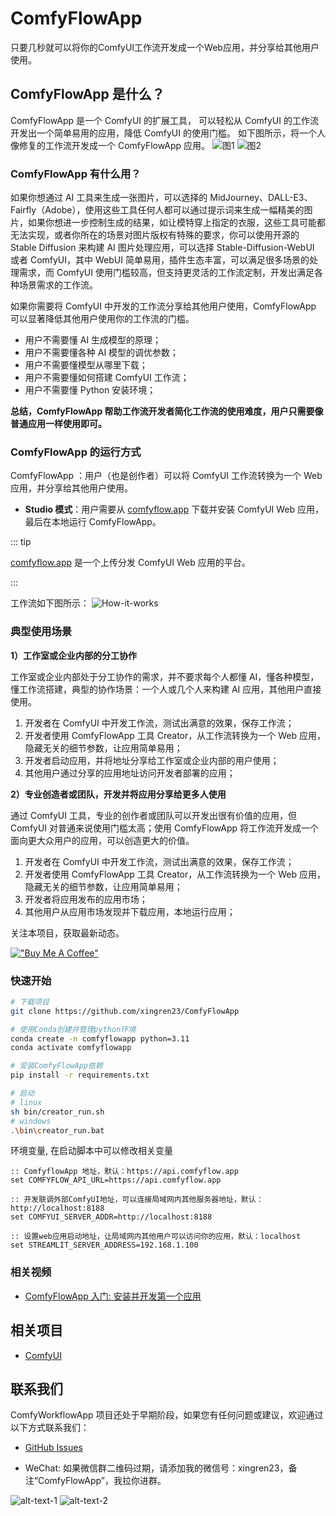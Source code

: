 # ComfyFlowApp

只要几秒就可以将你的ComfyUI工作流开发成一个Web应用，并分享给其他用户使用。

## ComfyFlowApp 是什么？

ComfyFlowApp 是一个 ComfyUI 的扩展工具， 可以轻松从 ComfyUI 的工作流开发出一个简单易用的应用，降低 ComfyUI 的使用门槛。
如下图所示，将一个人像修复的工作流开发成一个 ComfyFlowApp 应用。
![图1](docs/images/demo-workflow.png)
![图2](docs/images/demo-webapp.png)

### ComfyFlowApp 有什么用？

如果你想通过 AI 工具来生成一张图片，可以选择的 MidJourney、DALL-E3、Fairfly（Adobe），使用这些工具任何人都可以通过提示词来生成一幅精美的图片，如果你想进一步控制生成的结果，如让模特穿上指定的衣服，这些工具可能都无法实现，或者你所在的场景对图片版权有特殊的要求，你可以使用开源的 Stable Diffusion 来构建 AI 图片处理应用，可以选择 Stable-Diffusion-WebUI 或者 ComfyUI，其中 WebUI 简单易用，插件生态丰富，可以满足很多场景的处理需求，而 ComfyUI 使用门槛较高，但支持更灵活的工作流定制，开发出满足各种场景需求的工作流。

如果你需要将 ComfyUI 中开发的工作流分享给其他用户使用，ComfyFlowApp 可以显著降低其他用户使用你的工作流的门槛。

- 用户不需要懂 AI 生成模型的原理；
- 用户不需要懂各种 AI 模型的调优参数；
- 用户不需要懂模型从哪里下载；
- 用户不需要懂如何搭建 ComfyUI 工作流；
- 用户不需要懂 Python 安装环境；

**总结，ComfyFlowApp 帮助工作流开发者简化工作流的使用难度，用户只需要像普通应用一样使用即可。**

### ComfyFlowApp 的运行方式

ComfyFlowApp ：用户（也是创作者）可以将 ComfyUI 工作流转换为一个 Web 应用，并分享给其他用户使用。
- **Studio 模式**：用户需要从 [comfyflow.app](https://comfyflow.app/) 下载并安装 ComfyUI Web 应用，最后在本地运行 ComfyFlowApp。

::: tip

[comfyflow.app](https://comfyflow.app/) 是一个上传分发 ComfyUI Web 应用的平台。

:::

工作流如下图所示：
![How-it-works](./docs/images/how-it-works.png)

### 典型使用场景

**1）工作室或企业内部的分工协作**

工作室或企业内部处于分工协作的需求，并不要求每个人都懂 AI，懂各种模型，懂工作流搭建，典型的协作场景：一个人或几个人来构建 AI 应用，其他用户直接使用。

1. 开发者在 ComfyUI 中开发工作流，测试出满意的效果，保存工作流；
2. 开发者使用 ComfyFlowApp 工具 Creator，从工作流转换为一个 Web 应用，隐藏无关的细节参数，让应用简单易用；
3. 开发者启动应用，并将地址分享给工作室或企业内部的用户使用；
4. 其他用户通过分享的应用地址访问开发者部署的应用；

**2）专业创造者或团队，开发并将应用分享给更多人使用**

通过 ComfyUI 工具，专业的创作者或团队可以开发出很有价值的应用，但 ComfyUI 对普通来说使用门槛太高；使用 ComfyFlowApp 将工作流开发成一个面向更大众用户的应用，可以创造更大的价值。

1. 开发者在 ComfyUI 中开发工作流，测试出满意的效果，保存工作流；
2. 开发者使用 ComfyFlowApp 工具 Creator，从工作流转换为一个 Web 应用，隐藏无关的细节参数，让应用简单易用；
3. 开发者将应用发布的应用市场；
4. 其他用户从应用市场发现并下载应用，本地运行应用；

关注本项目，获取最新动态。

[!["Buy Me A Coffee"](https://www.buymeacoffee.com/assets/img/custom_images/orange_img.png)](https://www.buymeacoffee.com/comfyflow)

### 快速开始

```bash
# 下载项目
git clone https://github.com/xingren23/ComfyFlowApp

# 使用Conda创建并管理python环境
conda create -n comfyflowapp python=3.11
conda activate comfyflowapp

# 安装ComfyFlowApp依赖
pip install -r requirements.txt

# 启动
# linux
sh bin/creator_run.sh
# windows
.\bin\creator_run.bat

```

环境变量, 在启动脚本中可以修改相关变量

```
:: ComfyflowApp 地址，默认：https://api.comfyflow.app
set COMFYFLOW_API_URL=https://api.comfyflow.app

:: 开发联调外部ComfyUI地址，可以连接局域网内其他服务器地址，默认：http://localhost:8188
set COMFYUI_SERVER_ADDR=http://localhost:8188

:: 设置web应用启动地址，让局域网内其他用户可以访问你的应用，默认：localhost
set STREAMLIT_SERVER_ADDRESS=192.168.1.100
```

### 相关视频

- [ComfyFlowApp 入门: 安装并开发第一个应用](https://www.youtube.com/watch?v=glRO1q4IAI0&t=6s&ab_channel=ZhiguoWang)

## 相关项目

- [ComfyUI](https://github.com/comfyanonymous/ComfyUI)

## 联系我们

ComfyWorkflowApp 项目还处于早期阶段，如果您有任何问题或建议，欢迎通过以下方式联系我们：

- [GitHub Issues](https://github.com/xingren23/ComfyWorkflowApp/issues)

- WeChat: 如果微信群二维码过期，请添加我的微信号：xingren23，备注“ComfyFlowApp”，我拉你进群。

![alt-text-1](docs/images/WechatGroup.jpg "title-1") ![alt-text-2](docs/images/wechat-xingren23.jpg "title-2")
